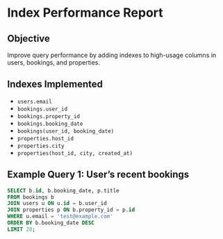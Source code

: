 # Index Performance Report

## Objective
Improve query performance by adding indexes to high-usage columns in users, bookings, and properties.

## Indexes Implemented
- `users.email`
- `bookings.user_id`
- `bookings.property_id`
- `bookings.booking_date`
- `bookings(user_id, booking_date)`
- `properties.host_id`
- `properties.city`
- `properties(host_id, city, created_at)`

## Example Query 1: User’s recent bookings
```sql
SELECT b.id, b.booking_date, p.title
FROM bookings b
JOIN users u ON u.id = b.user_id
JOIN properties p ON b.property_id = p.id
WHERE u.email = 'test@example.com'
ORDER BY b.booking_date DESC
LIMIT 20;
